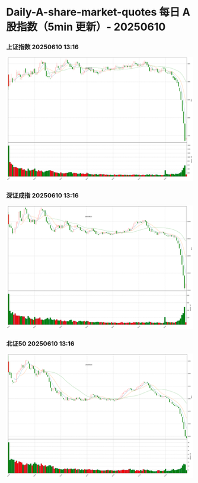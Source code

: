 
# Daily-A-share-market-quotes 每日 A 股指数（5min 更新）- 20250610

### 上证指数 20250610 13:16
![](./fig/2025/6/20250610-sh000001.png)

### 深证成指 20250610 13:16
![](./fig/2025/6/20250610-sz399001.png)

### 北证50 20250610 13:16
![](./fig/2025/6/20250610-bj899050.png)
